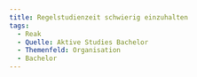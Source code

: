 ```yaml
---
title: Regelstudienzeit schwierig einzuhalten
tags:
  - Reak
  - Quelle: Aktive Studies Bachelor
  - Themenfeld: Organisation
  - Bachelor
---
```

